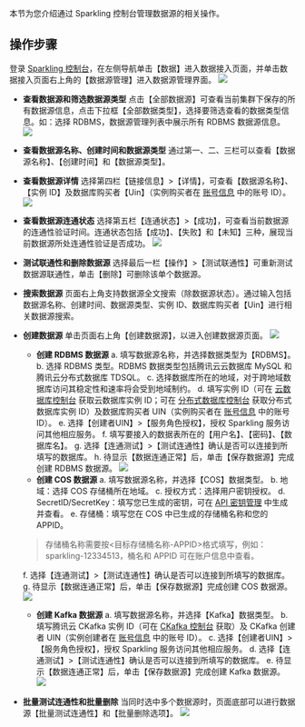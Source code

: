 本节为您介绍通过 Sparkling 控制台管理数据源的相关操作。

## 操作步骤
登录 [Sparkling 控制台](https://sparkling.cloud.tencent.com)，在左侧导航单击【数据】进入数据接入页面，并单击数据接入页面右上角的【数据源管理】进入数据源管理界面。
![](https://main.qcloudimg.com/raw/073990f3aa0ee23396b867023c821a1d.png)

- **查看数据源和筛选数据源类型**
点击【全部数据源】可查看当前集群下保存的所有数据源信息，点击下拉框【全部数据类型】，选择要筛选查看的数据类型信息。如：选择 RDBMS，数据源管理列表中展示所有 RDBMS 数据源信息。
![](https://main.qcloudimg.com/raw/a58c9ace06431db5cecca3c3a3193bff.png)
- **查看数据源名称、创建时间和数据源类型**
通过第一、二、三栏可以查看【数据源名称】、【创建时间】和【数据源类型】。
- **查看数据源详情**
选择第四栏【链接信息】>【详情】，可查看【数据源名称】、【实例 ID】及数据库购买者【Uin】（实例购买者在 [账号信息](https://console.cloud.tencent.com/developer) 中的账号 ID）。
![](https://main.qcloudimg.com/raw/fcfa80dc10bf1c7ee322d8c670e6b2d7.png)
- **查看数据源连通状态**
选择第五栏【连通状态】>【成功】，可查看当前数据源的连通性验证时间。连通状态包括【成功】、【失败】和【未知】三种，展现当前数据源所处连通性验证是否成功。
![](https://main.qcloudimg.com/raw/5d36a3013766445e2236a1c35994ff44.png)
- **测试联通性和删除数据源**
	选择最后一栏【操作】>【测试联通性】可重新测试数据源联通性，单击【删除】可删除该单个数据源。
- **搜索数据源**
页面右上角支持数据源全文搜索（除数据源状态）。通过输入包括数据源名称、创建时间、数据源类型、实例 ID、数据库购买者【Uin】进行相关数据源搜索。
- **创建数据源**
单击页面右上角【创建数据源】，以进入创建数据源页面。
![](https://main.qcloudimg.com/raw/3d1dae1b4b957bf84c8754fcce691a3b.png)
	- **创建 RDBMS 数据源**
a. 填写数据源名称，并选择数据类型为【RDBMS】。
b. 选择 RDBMS 类型。RDBMS 数据类型包括腾讯云云数据库 MySQL 和腾讯云分布式数据库 TDSQL。
c. 选择数据库所在的地域，对于跨地域数据库访问其稳定性和速率将会受到地域制约。
d. 填写实例 ID（可在 [云数据库控制台](https://console.cloud.tencent.com/cdb) 获取云数据库实例 ID；可在 [分布式数据库控制台](https://console.cloud.tencent.com/dcdb) 获取分布式数据库实例 ID）及数据库购买者 UIN（实例购买者在 [账号信息](https://console.cloud.tencent.com/dcdb) 中的账号 ID）。
e. 选择【创建者UIN】>【服务角色授权】，授权 Sparkling 服务访问其他相应服务。
f.  填写要接入的数据表所在的【用户名】、【密码】、【数据库名】。
g. 选择【连通测试】>【测试连通性】确认是否可以连接到所填写的数据库。
h. 待显示【数据连通正常】后，单击【保存数据源】完成创建 RDBMS 数据源。
![](https://main.qcloudimg.com/raw/2ec103015b4d4cc6b25ad8dc498170c0.png)
	- **创建 COS 数据源**
a. 填写数据源名称，并选择【COS】数据类型。
	b. 地域：选择 COS 存储桶所在地域。
	c. 授权方式：选择用户密钥授权。
	d. SecretID/SecretKey：填写您已生成的密钥，可在 [API 密钥管理](https://console.cloud.tencent.com/cam/capi) 中生成并查看。
	e. 存储桶：填写您在 COS 中已生成的存储桶名称和您的 APPID。
	>存储桶名称需要按<目标存储桶名称-APPID>格式填写，例如：sparkling-12334513，桶名和 APPID 可在账户信息中查看。
	>
	f. 选择【连通测试】>【测试连通性】确认是否可以连接到所填写的数据库。
	g. 待显示【数据连通正常】后，单击【保存数据源】完成创建 COS 数据源。
![](https://main.qcloudimg.com/raw/d9f67558d12b557438f5ebdc63369553.png)
	- **创建 Kafka 数据源**
a. 填写数据源名称，并选择【Kafka】数据类型。
b.填写腾讯云 CKafka 实例 ID（可在 [CKafka 控制台](https://console.cloud.tencent.com/ckafka) 获取）及 CKafka 创建者 UIN（实例创建者在 [账号信息](https://console.cloud.tencent.com/developer) 中的账号 ID）。
c. 选择【创建者UIN】>【服务角色授权】，授权 Sparkling 服务访问其他相应服务。
d. 选择【连通测试】>【测试连通性】确认是否可以连接到所填写的数据库。
e. 待显示【数据连通正常】后，单击【保存数据源】完成创建 Kafka 数据源。
![](https://main.qcloudimg.com/raw/8a078aa80e78aac997826d18960b09d8.png)

- **批量测试连通性和批量删除**
	当同时选中多个数据源时，页面底部可以进行数据源【批量测试连通性】和【批量删除选项】。
![](https://main.qcloudimg.com/raw/897c5af6b078ac99d052c004497a2b1f.png)


